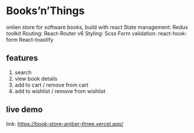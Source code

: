 # Books’n’Things
onlien store for software books,
build with react State management: Redux toolkit
Routing: React-Router  v6
Styling: Scss
Form validation: react-hook-form
React-toastify


## features
1. search
2. view book details
2. add to cart / remove from cart
3. add to wishlist / remove from wishlist

## live demo
link: https://book-store-amber-three.vercel.app/
